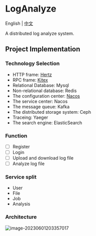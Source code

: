 # LogAnalyze

English | [中文](https://github.com/cqqqq777/LogAnalyse/blob/main/README_cn.md)

A distributed log analyze system.

## Project Implementation

### Technology Selection

- HTTP frame: [Hertz](https://www.cloudwego.io/zh/docs/hertz/)
- RPC frame: [Kitex](https://www.cloudwego.io/zh/docs/kitex/)
- Relational Database: Mysql
- Non-relational database: Redis
- The configuration center: [Nacos](https://nacos.io/zh-cn/docs/what-is-nacos.html)
- The service center: Nacos
- The message queue: Kafka
- The distributed storage system: Ceph
- Traceing: Yaeger
- The search engine: ElasticSearch

### Function

- [ ] Register
- [ ] Login
- [ ] Upload and download log file
- [ ] Analyze log file

### Service split

- User
- File
- Job
- Analysis

### Architecture

![image-20230601203357017](C:\Users\86132\AppData\Roaming\Typora\typora-user-images\image-20230601203357017.png)


